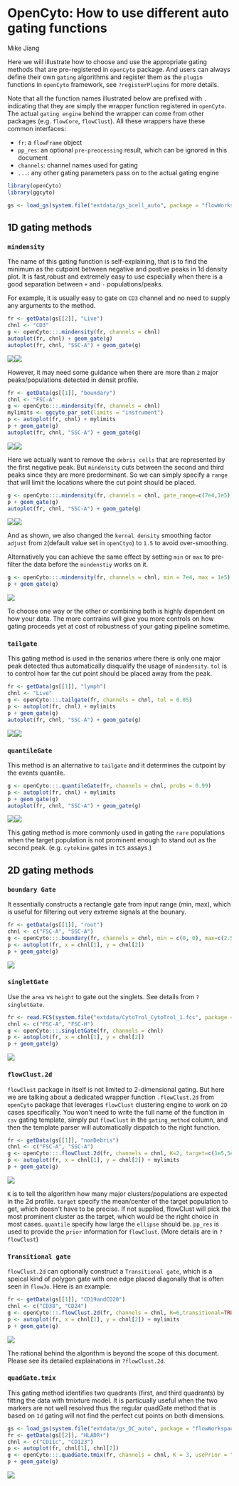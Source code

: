 # OpenCyto: How to use different auto gating functions
Mike Jiang  




Here we will illustrate how to choose and use the appropriate gating methods that are pre-registered in `openCyto` package. And users can always define their own `gating` algorithms and register them as the `plugin` functions in `openCyto` framework, see `?registerPlugins` for more details.

Note that all the function names illustrated below are prefixed with `.` indicating that they are simply the wrapper function registered in `openCyto`. The actual `gating engine` behind the wrapper can come from other packages (e.g. `flowCore`, `flowClust`). 
All these wrappers have these common interfaces:
* `fr`: a `flowFrame` object
* `pp_res`: an optional `pre-preocessing` result, which can be ignored in this document
* `channels`: channel names used for gating
* `...`: any other gating parameters pass on to the actual gating engine


```r
library(openCyto)
library(ggcyto)

gs <- load_gs(system.file("extdata/gs_bcell_auto", package = "flowWorkspaceData"))
```
## 1D gating methods
### `mindensity`
The name of this gating function is self-explaining, that is to find the minimum as the cutpoint between negative and postive peaks in 1d density plot. It is fast,robust and extremely easy to use especially when there is a good separation between `+` and `-` populations/peaks.

For example, it is usually easy to gate on `CD3` channel and no need to supply any arguments to the method.


```r
fr <- getData(gs[[2]], "Live")
chnl <- "CD3"
g <- openCyto:::.mindensity(fr, channels = chnl)
autoplot(fr, chnl) + geom_gate(g)
autoplot(fr, chnl, "SSC-A") + geom_gate(g)
```

![](HowToAutoGating_files/figure-html/unnamed-chunk-3-1.png)![](HowToAutoGating_files/figure-html/unnamed-chunk-3-2.png)

However, it may need some guidance when there are more than `2` major peaks/populations detected in densit profile.

```r
fr <- getData(gs[[1]], "boundary")
chnl <- "FSC-A"
g <- openCyto:::.mindensity(fr, channels = chnl)
mylimits <- ggcyto_par_set(limits = "instrument")
p <- autoplot(fr, chnl) + mylimits
p + geom_gate(g)
autoplot(fr, chnl, "SSC-A") + geom_gate(g)
```

![](HowToAutoGating_files/figure-html/unnamed-chunk-4-1.png)![](HowToAutoGating_files/figure-html/unnamed-chunk-4-2.png)

Here we actually want to remove the `debris cells` that are represented by the first negative peak. But `mindensity` cuts between the second and third peaks since they are more predorminant. So we can simply specify a `range` that will limit the locations where the cut point should be placed. 

```r
g <- openCyto:::.mindensity(fr, channels = chnl, gate_range=c(7e4,1e5), adjust = 1.5)
p + geom_gate(g)
autoplot(fr, chnl, "SSC-A") + geom_gate(g)
```

![](HowToAutoGating_files/figure-html/unnamed-chunk-5-1.png)![](HowToAutoGating_files/figure-html/unnamed-chunk-5-2.png)

And as shown, we also changed the `kernal density`  smoothing factor `adjust` from  `2`(default value set in `openCtyo`) to `1.5` to avoid over-smoothing.

Alternatively you can achieve the same effect by setting `min` or `max` to pre-filter the data before the `mindenstiy` works on it.

```r
g <- openCyto:::.mindensity(fr, channels = chnl, min = 7e4, max = 1e5)
p + geom_gate(g)
```

![](HowToAutoGating_files/figure-html/unnamed-chunk-6-1.png)

To choose one way or the other or combining both is highly dependent on how your data. The more contrains will give you more controls on how gating proceeds yet at cost of robustness of your gating pipeline sometime.


### `tailgate`
This gating method is used in the senarios where there is only one major peak detected thus automatically disqualify the usage of `mindensity`. `tol` is to control how far the cut point should be placed away from the peak. 


```r
fr <- getData(gs[[1]], "lymph")
chnl <- "Live"
g <- openCyto:::.tailgate(fr, channels = chnl, tol = 0.05)
p <- autoplot(fr, chnl) + mylimits
p + geom_gate(g)
autoplot(fr, chnl, "SSC-A") + geom_gate(g)
```

![](HowToAutoGating_files/figure-html/unnamed-chunk-7-1.png)![](HowToAutoGating_files/figure-html/unnamed-chunk-7-2.png)

### `quantileGate`
This method is an alternative to `tailgate` and it determines the cutpoint by the events quantile.

```r
g <- openCyto:::.quantileGate(fr, channels = chnl, probs = 0.99)
p <- autoplot(fr, chnl) + mylimits
p + geom_gate(g)
autoplot(fr, chnl, "SSC-A") + geom_gate(g)
```

![](HowToAutoGating_files/figure-html/unnamed-chunk-8-1.png)![](HowToAutoGating_files/figure-html/unnamed-chunk-8-2.png)

This gating method is more commonly used in gating the `rare` populations when the target population is not prominent enough to stand out as the second peak. (e.g. `cytokine` gates in `ICS` assays.)

## 2D gating methods
### `boundary Gate`
It essentially constructs a rectangle gate from input range (min, max), which is useful for filtering out very extreme signals at the bounary.


```r
fr <- getData(gs[[1]], "root")
chnl <- c("FSC-A", "SSC-A")
g <- openCyto:::.boundary(fr, channels = chnl, min = c(0, 0), max=c(2.5e5,2.5e5))
p <- autoplot(fr, x = chnl[1], y = chnl[2])
p + geom_gate(g)
```

![](HowToAutoGating_files/figure-html/unnamed-chunk-9-1.png)

### `singletGate`
Use the `area` vs `height` to gate out the singlets. See details from `?singletGate`.

```r
fr <- read.FCS(system.file("extdata/CytoTrol_CytoTrol_1.fcs", package = "flowWorkspaceData"))
chnl <- c("FSC-A", "FSC-H")
g <- openCyto:::.singletGate(fr, channels = chnl)
p <- autoplot(fr, x = chnl[1], y = chnl[2])
p + geom_gate(g)
```

![](HowToAutoGating_files/figure-html/unnamed-chunk-10-1.png)

### `flowClust.2d`
`flowClust` package in itself is not limited to 2-dimensional gating. But here we are talking about a dedicated wrapper function `.flowClust.2d` from `openCyto` package that leverages `flowClust` clustering engine to work on `2D` cases specifically. You won't need to write the full name of the function in `csv` gating template, simply put `flowClust` in the `gating_method` column, and then the template parser will automatically dispatch to the right function.


```r
fr <- getData(gs[[1]], "nonDebris")
chnl <- c("FSC-A", "SSC-A")
g <- openCyto:::.flowClust.2d(fr, channels = chnl, K=2, target=c(1e5,5e4), quantile=0.95)
p <- autoplot(fr, x = chnl[1], y = chnl[2]) + mylimits
p + geom_gate(g)
```

![](HowToAutoGating_files/figure-html/unnamed-chunk-11-1.png)

`K` is to tell the algorithm how many major clusters/populations are expected in the 2d profile. `target` specify the mean/center of the target population to get, which doesn't have to be precise. If not supplied, flowClust will pick the most prominent cluster as the target, which would be the right choice in most cases.
`quantile` specify how large the `ellipse` should be. `pp_res` is used to provide the `prior` information for `flowClust`. (More details are in `?flowClust`)


### `Transitional gate`
`flowClust.2d` can optionally construct a `Transitional gate`, which is a speical kind of polygon gate with one edge placed diagonally that is often seen in `flowJo`. Here is an example:

```r
fr <- getData(gs[[1]], "CD19andCD20")
chnl <- c("CD38", "CD24")
g <- openCyto:::.flowClust.2d(fr, channels = chnl, K=6,transitional=TRUE,target=c(3.5e3,3.5e3), quantile=0.95,translation=0.15, pp_res = NULL)
p <- autoplot(fr, x = chnl[1], y = chnl[2]) + mylimits
p + geom_gate(g)
```

![](HowToAutoGating_files/figure-html/unnamed-chunk-12-1.png)

The rational behind the algorithm is beyond the scope of this document. Please see its detailed explainations in `?flowClust.2d`.

### `quadGate.tmix`
This gating method identifies two quadrants (first, and third quadrants) by fitting the data with tmixture model.
It is particually useful when the two markers are not well resolved thus the regular quadGate method
that is based on `1d` gating will not find the perfect cut points on both dimensions.

```r
gs <- load_gs(system.file("extdata/gs_DC_auto", package = "flowWorkspaceData"))
fr <- getData(gs[[2]], "HLADR+")
chnl <- c("CD11c", "CD123")
p <- autoplot(fr, chnl[1], chnl[2])
g <- openCyto:::.quadGate.tmix(fr, channels = chnl, K = 3, usePrior = "no")
p + geom_gate(g)
```

![](HowToAutoGating_files/figure-html/unnamed-chunk-13-1.png)


